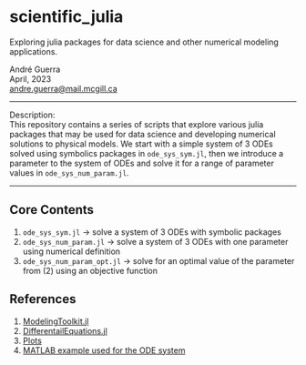 # scientific_julia
Exploring julia packages for data science and other numerical modeling applications.

André Guerra \
April, 2023 \
andre.guerra@mail.mcgill.ca  

---
Description: \
This repository contains a series of scripts that explore various julia packages that may be used for data science and developing numerical solutions to physical models. We start with a simple system of 3 ODEs solved using symbolics packages in `ode_sys_sym.jl`, then we introduce a parameter to the system of ODEs and solve it for a range of parameter values in `ode_sys_num_param.jl`.

---
## Core Contents
1. `ode_sys_sym.jl` $\rightarrow$ solve a system of 3 ODEs with symbolic packages
2. `ode_sys_num_param.jl` $\rightarrow$ solve a system of 3 ODEs with one parameter using numerical definition
3. `ode_sys_num_param_opt.jl` $\rightarrow$ solve for an optimal value of the parameter from (2) using an objective function

## References
1. [ModelingToolkit.jl](https://docs.sciml.ai/ModelingToolkit/stable/)
2. [DifferentailEquations.jl](https://docs.sciml.ai/DiffEqDocs/stable/)
3. [Plots](https://docs.juliaplots.org/stable/)
4. [MATLAB example used for the ODE system](https://www3.nd.edu/~nancy/Math20750/Demos/3dplots/dim3system.html)
